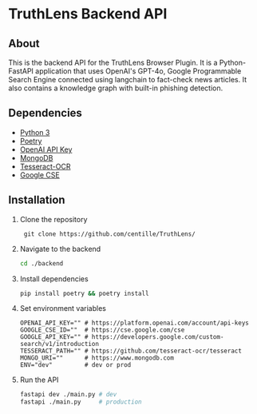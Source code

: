 # TruthLens Backend API

## About

This is the backend API for the TruthLens Browser Plugin. It is a Python-FastAPI application that uses OpenAI's GPT-4o, Google Programmable Search Engine connected using langchain to fact-check news articles. It also contains a knowledge graph with built-in phishing detection.

## Dependencies

- [Python 3](https://www.python.org/downloads/)
- [Poetry](https://python-poetry.org/docs/#installation)
- [OpenAI API Key](https://openai.com/)
- [MongoDB](https://www.mongodb.com/)
- [Tesseract-OCR](https://github.com/tesseract-ocr/tesseract)
- [Google CSE](https://programmablesearchengine.google.com/about/)

## Installation

1. Clone the repository

   ```
    git clone https://github.com/centille/TruthLens/
    ```
   
2. Navigate to the backend

    ```sh
    cd ./backend
    ```

3. Install dependencies

    ```sh
    pip install poetry && poetry install
    ```

4. Set environment variables

    ```env
    OPENAI_API_KEY="" # https://platform.openai.com/account/api-keys
    GOOGLE_CSE_ID=""  # https://cse.google.com/cse
    GOOGLE_API_KEY="" # https://developers.google.com/custom-search/v1/introduction
    TESSERACT_PATH="" # https://github.com/tesseract-ocr/tesseract
    MONGO_URI=""      # https://www.mongodb.com
    ENV="dev"         # dev or prod
    ```

5. Run the API

    ```sh
    fastapi dev ./main.py # dev
    fastapi ./main.py     # production
    ```
